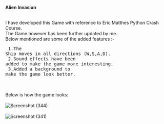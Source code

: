 <b>Alien Invasion</b><br><br> 

I have developed this Game with reference to Eric Matthes Python Crash Course.<br>
The Game however has been further updated by me.<br>Below mentioned are some of the added features :-<br><pre>
  1.The Ship moves in all directions (W,S,A,D).<br>
  2.Sound effects have been added to make the game more interesting.<br>
  3.Added a background to make the game look better.</pre><Br><br>
Below is how the game looks:<br><br>
![Screenshot (344)](https://user-images.githubusercontent.com/71587540/125155451-07011e80-e171-11eb-93f3-04b6cfa0b633.png)
<br><br>
![Screenshot (341)](https://user-images.githubusercontent.com/71587540/125155461-1718fe00-e171-11eb-914e-a7f038bb4ef9.png)

